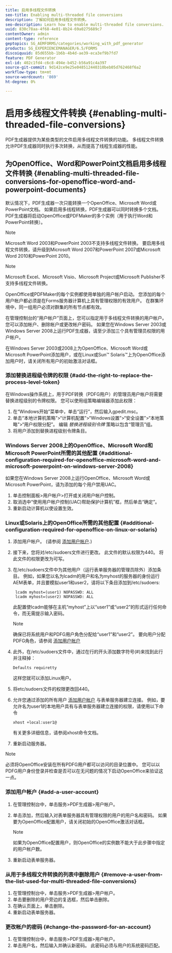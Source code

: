 ```yaml
---
title: 启用多线程文件转换
seo-title: Enabling multi-threaded file conversions
description: 了解如何启用多线程文件转换。
seo-description: Learn how to enable multi-threaded file conversions.
uuid: 830c78aa-4f68-4e01-8b24-69a0275689c7
contentOwner: admin
content-type: reference
geptopics: SG_AEMFORMS/categories/working_with_pdf_generator
products: SG_EXPERIENCEMANAGER/6.5/FORMS
discoiquuid: 85d655bb-1b6b-4b4d-ae39-eca3ef9b7fd7
feature: PDF Generator
exl-id: 402c1fd4-c6c8-494e-b452-b56a91c4a397
source-git-commit: 9d142ce9e25e048512440310beb05d762468f6a2
workflow-type: tm+mt
source-wordcount: '869'
ht-degree: 0%

---
```


# 启用多线程文件转换 {#enabling-multi-threaded-file-conversions}

PDF生成器提供为某些类型的文件启用多线程文件转换的功能。 多线程文件转换允许PDF生成器同时执行多次转换，从而提高了线程生成器的性能。

## 为OpenOffice、Word和PowerPoint文档启用多线程文件转换 {#enabling-multi-threaded-file-conversions-for-openoffice-word-and-powerpoint-documents}

默认情况下，PDF生成器一次只能转换一个OpenOffice、Microsoft Word或PowerPoint文档。 如果启用多线程转换，PDF生成器可以同时转换多个文档。 PDF生成器将启动OpenOffice或PDFMaker的多个实例（用于执行Word和PowerPoint转换）。

>[!NOTE]
>
>Microsoft Word 2003和PowerPoint 2003不支持多线程文件转换。 要启用多线程文件转换，请升级到Microsoft Word 2007和PowerPoint 2007或Microsoft Word 2010和PowerPoint 2010。

>[!NOTE]
>
>Microsoft Excel、Microsoft Visio、Microsoft Project或Microsoft Publisher不支持多线程文件转换。

OpenOffice或PDFMaker的每个实例都使用单独的用户帐户启动。 您添加的每个用户帐户都必须是在Forms服务器计算机上具有管理权限的有效用户。 在群集环境中，同一组用户必须对群集的所有节点都有效。

在管理控制台的“用户帐户”页面上，您可以指定用于多线程文件转换的用户帐户。 您可以添加帐户、删除帐户或更改帐户密码。 如果您在Windows Server 2003或Windows Server 2008上运行PDF生成器，请至少添加三个具有管理员权限的用户帐户。

在Windows Server 2003或2008上为OpenOffice、Microsoft Word或Microsoft PowerPoint添加用户，或在Linux或Sun™ Solaris™上为OpenOffice添加用户时，请关闭所有用户的初始激活对话框。

### 添加替换进程级令牌的权限 {#add-the-right-to-replace-the-process-level-token}

在Windows操作系统上，用于PDF转换（PDFG用户）的管理员用户帐户将需要替换进程级别的令牌权限。 您可以使用组策略编辑器添加此权限：

1. 在“Windows开始”菜单中，单击“运行”，然后输入gpedit.msc。
1. 单击“本地计算机策略”>“计算机配置”>“Windows设置”>“安全设置”>“本地策略”>“用户权限分配”。 编辑 *替换进程级别令牌* 策略以包含“管理员”组。
1. 将用户添加到替换进程级别令牌条目。

### Windows Server 2008上的OpenOffice、Microsoft Word和Microsoft PowerPoint所需的其他配置 {#additional-configuration-required-for-openoffice-microsoft-word-and-microsoft-powerpoint-on-windows-server-2008}

如果您在Windows Server 2008上运行OpenOffice、Microsoft Word或Microsoft PowerPoint，请为添加的每个用户禁用UAC。

1. 单击控制面板>用户帐户>打开或关闭用户帐户控制。
1. 取消选中“使用用户帐户控制(UAC)帮助保护计算机”框，然后单击“确定”。
1. 重新启动计算机以使设置生效。

### Linux或Solaris上的OpenOffice所需的其他配置 {#additional-configuration-required-for-openoffice-on-linux-or-solaris}

1. 添加用户帐户。 (请参阅 [添加用户帐户](enabling-multi-threaded-file-conversions.md#add-a-user-account).)
1. 接下来，您将对/etc/sudoers文件进行更改。 此文件的默认权限为440。 将此文件的权限更改为可写。
1. 在/etc/sudoers文件中为其他用户（运行表单服务器的管理员除外）添加条目。 例如，如果您以名为lcadm的用户和名为myhost的服务器的身份运行AEM表单，并且要模拟user1和user2，请将以下条目添加到/etc/sudoers:

   ```shell
    lcadm myhost=(user1) NOPASSWD: ALL
    lcadm myhost=(user2) NOPASSWD: ALL
   ```

   此配置使lcadm能够在主机“myhost”上以“user1”或“user2”的形式运行任何命令，而无需提示输入密码。

   >[!NOTE]
   >
   >确保已将系统用户和PDFG用户角色分配给“user1”和“user2”。 要向用户分配PDFG角色，请参阅 [添加用户帐户](enabling-multi-threaded-file-conversions.md#add-a-user-account)

1. 此外，在/etc/sudoers文件中，通过在行的开头添加数字符号(#)来找到此行并注释掉：

   ```shell
   Defaults requiretty
   ```

   这样您就可以添加Linux用户。

1. 将etc/sudoers文件的权限更改回440。
1. 允许您通过添加的所有用户 [添加用户帐户](enabling-multi-threaded-file-conversions.md#add-a-user-account) 与表单服务器建立连接。 例如，要允许名为user1的本地用户具有与表单服务器建立连接的权限，请使用以下命令

   `xhost +local:user1@`

   有关更多详细信息，请参阅xhost命令文档。

1. 重新启动服务器。

>[!NOTE]
>
>必须将OpenOffice安装在所有PDFG用户都可以访问的目录位置中。 您可以以PDFG用户身份登录并检查是否可以在无问题的情况下启动OpenOffice来验证这一点。

### 添加用户帐户 {#add-a-user-account}

1. 在管理控制台中，单击服务>PDF生成器>用户帐户。
1. 单击添加，然后输入对表单服务器具有管理权限的用户的用户名和密码。 如果要为OpenOffice配置用户，请关闭初始的OpenOffice激活对话框。

   >[!NOTE]
   >
   >如果为OpenOffice配置用户，则OpenOffice的实例数不能大于此步骤中指定的用户帐户数。

1. 重新启动表单服务器。

### 从用于多线程文件转换的列表中删除用户 {#remove-a-user-from-the-list-used-for-multi-threaded-file-conversions}

1. 在管理控制台中，单击服务>PDF生成器>用户帐户。
1. 单击要删除的用户旁边的复选框，然后单击删除。
1. 在确认页面上，单击删除。
1. 重新启动表单服务器。

### 更改帐户的密码 {#change-the-password-for-an-account}

1. 在管理控制台中，单击服务>PDF生成器>用户帐户。
1. 单击用户名，然后输入并确认新密码。 此密码必须与用户的系统密码匹配。
